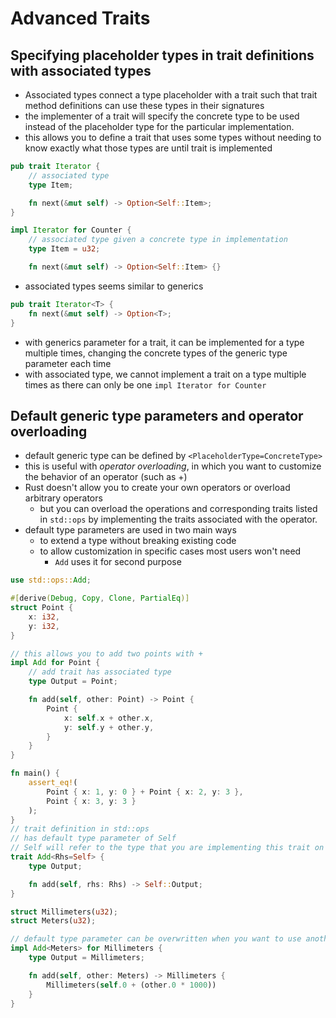 # Advanced Traits
## Specifying placeholder types in trait definitions with associated types
- Associated types connect a type placeholder with a trait such that trait method definitions can use these types in their signatures
- the implementer of a trait will specify the concrete type to be used instead of the placeholder type for the particular implementation.
- this allows you to define a trait that uses some types without needing to know exactly what those types are until trait is implemented
```rust
pub trait Iterator {
    // associated type 
    type Item;

    fn next(&mut self) -> Option<Self::Item>;
}

impl Iterator for Counter {
    // associated type given a concrete type in implementation
    type Item = u32;

    fn next(&mut self) -> Option<Self::Item> {}
```
- associated types seems similar to generics
```rust
pub trait Iterator<T> {
    fn next(&mut self) -> Option<T>;
}
```
- with generics parameter for a trait, it can be implemented for a type multiple times, changing the concrete types of the generic type parameter each time 
- with associated type, we cannot implement a trait on a type multiple times as there can only be one `impl Iterator for Counter`

## Default generic type parameters and operator overloading
- default generic type can be defined by `<PlaceholderType=ConcreteType>`
- this is useful with *operator overloading*, in which you want to customize the behavior of an operator (such as +) 
- Rust doesn't allow you to create your own operators or overload arbitrary operators
  - but you can overload the operations and corresponding traits listed in `std::ops` by implementing the traits associated with the operator.
- default type parameters are used in two main ways
  - to extend a type without breaking existing code
  - to allow customization in specific cases most users won't need
    - `Add` uses it for second purpose
```rust
use std::ops::Add;

#[derive(Debug, Copy, Clone, PartialEq)]
struct Point {
    x: i32,
    y: i32,
}

// this allows you to add two points with +
impl Add for Point {
    // add trait has associated type
    type Output = Point;

    fn add(self, other: Point) -> Point {
        Point {
            x: self.x + other.x,
            y: self.y + other.y,
        }
    }
}

fn main() {
    assert_eq!(
        Point { x: 1, y: 0 } + Point { x: 2, y: 3 },
        Point { x: 3, y: 3 }
    );
}
// trait definition in std::ops
// has default type parameter of Self
// Self will refer to the type that you are implementing this trait on
trait Add<Rhs=Self> {
    type Output;

    fn add(self, rhs: Rhs) -> Self::Output;
}

struct Millimeters(u32);
struct Meters(u32);

// default type parameter can be overwritten when you want to use another type for rhs
impl Add<Meters> for Millimeters {
    type Output = Millimeters;

    fn add(self, other: Meters) -> Millimeters {
        Millimeters(self.0 + (other.0 * 1000))
    }
}
```
